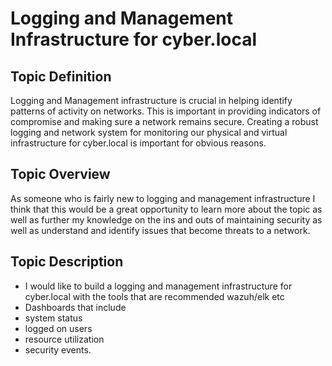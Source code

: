 # Logging and Management Infrastructure for cyber.local

##  Topic Definition

Logging and Management infrastructure is crucial in helping identify patterns of activity on networks. This is important in providing indicators of compromise and making sure a network remains secure. Creating a robust logging and network system for monitoring our physical and virtual infrastructure for cyber.local is important for obvious reasons. 

## Topic Overview

As someone who is fairly new to logging and management infrastructure I think that this would be a great opportunity to learn more about the topic as well as further my knowledge on the ins and outs of maintaining security as well as understand and identify issues that become threats to a network.

## Topic Description

* I would like to build a logging and management infrastructure for cyber.local with the tools that are recommended wazuh/elk etc 
*  Dashboards that include
  * system status
  * logged on users 
  * resource utilization
  *  security events.